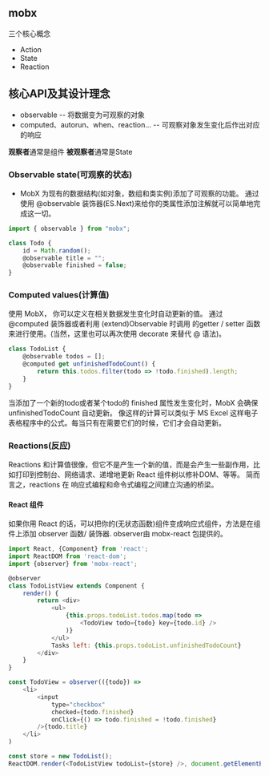 ## mobx
三个核心概念
- Action
- State
- Reaction

## 核心API及其设计理念
- observable -- 将数据变为可观察的对象
- computed、autorun、when、reaction... -- 可观察对象发生变化后作出对应的响应

**观察者**通常是组件
**被观察者**通常是State


### Observable state(可观察的状态)

- MobX 为现有的数据结构(如对象，数组和类实例)添加了可观察的功能。 通过使用 @observable 装饰器(ES.Next)来给你的类属性添加注解就可以简单地完成这一切。
```ts
import { observable } from "mobx";

class Todo {
    id = Math.random();
    @observable title = "";
    @observable finished = false;
}

```

### Computed values(计算值)
使用 MobX， 你可以定义在相关数据发生变化时自动更新的值。 通过@computed 装饰器或者利用 (extend)Observable 时调用 的getter / setter 函数来进行使用。(当然，这里也可以再次使用 decorate 来替代 @ 语法)。
```ts
class TodoList {
    @observable todos = [];
    @computed get unfinishedTodoCount() {
        return this.todos.filter(todo => !todo.finished).length;
    }
}
```
当添加了一个新的todo或者某个todo的 finished 属性发生变化时，MobX 会确保 unfinishedTodoCount 自动更新。 像这样的计算可以类似于 MS Excel 这样电子表格程序中的公式。每当只有在需要它们的时候，它们才会自动更新。


### Reactions(反应)
Reactions 和计算值很像，但它不是产生一个新的值，而是会产生一些副作用，比如打印到控制台、网络请求、递增地更新 React 组件树以修补DOM、等等。 简而言之，reactions 在 响应式编程和命令式编程之间建立沟通的桥梁。
#### React 组件
如果你用 React 的话，可以把你的(无状态函数)组件变成响应式组件，方法是在组件上添加 observer 函数/ 装饰器. observer由 mobx-react 包提供的。
```js
import React, {Component} from 'react';
import ReactDOM from 'react-dom';
import {observer} from 'mobx-react';

@observer
class TodoListView extends Component {
    render() {
        return <div>
            <ul>
                {this.props.todoList.todos.map(todo =>
                    <TodoView todo={todo} key={todo.id} />
                )}
            </ul>
            Tasks left: {this.props.todoList.unfinishedTodoCount}
        </div>
    }
}

const TodoView = observer(({todo}) =>
    <li>
        <input
            type="checkbox"
            checked={todo.finished}
            onClick={() => todo.finished = !todo.finished}
        />{todo.title}
    </li>
)

const store = new TodoList();
ReactDOM.render(<TodoListView todoList={store} />, document.getElementById('mount'));

```